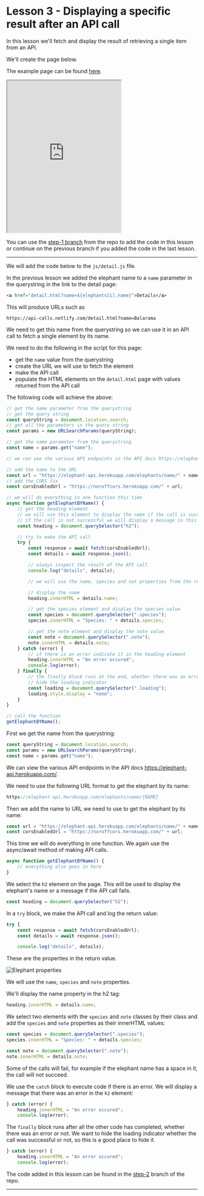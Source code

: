 # Lesson 3 - Displaying a specific result after an API call

In this lesson we'll fetch and display the result of retrieving a single item from an API.

We'll create the page below.

The example page can be found <a href="https://api-calls.netlify.com/detail.html?name=Balarama" target="_blank">here</a>.

<iframe src="https://api-calls.netlify.com/detail.html?name=Balarama" style="height:400px"></iframe>

You can use the <a href="https://github.com/javascript-repositories/javascript-1-api-calls/tree/step-1" target="_blank">step-1 branch</a> from the repo to add the code in this lesson or continue on the previous branch if you added the code in the last lesson.

---

We will add the code below to the `js/detail.js` file.

In the previous lesson we added the elephant name to a `name` parameter in the querystring in the link to the detail page:

```html
<a href="detail.html?name=${elephants[i].name}">Details</a>
```

This will produce URLs such as

```
https://api-calls.netlify.com/detail.html?name=Balarama
```

We need to get this name from the querystring so we can use it in an API call to fetch a single element by its name.

We need to do the following in the script for this page:

-   get the `name` value from the querystring
-   create the URL we will use to fetch the element
-   make the API call
-   populate the HTML elements on the `detail.html` page with values returned from the API call

The following code will achieve the above:

```js
// get the name parameter from the querystring
// get the query string
const queryString = document.location.search;
// get all the parameters in the query string
const params = new URLSearchParams(queryString);

// get the name parameter from the querystring
const name = params.get("name");

// we can see the various API endpoints in the API docs https://elephant-api.herokuapp.com/

// add the name to the URL
const url = "https://elephant-api.herokuapp.com/elephants/name/" + name;
// add the CORS fix
const corsEnabledUrl = "https://noroffcors.herokuapp.com/" + url;

// we will do everything in one function this time
async function getElephantBYName() {
    // get the heading element
    // we will use this element to display the name if the call is successful
    // if the call is not successful we will display a message in this element
    const heading = document.querySelector("h2");

    // try to make the API call
    try {
        const response = await fetch(corsEnabledUrl);
        const details = await response.json();

        // always inspect the result of the API call
        console.log("details", details);

        // we will use the name, species and not properties from the return value

        // display the name
        heading.innerHTML = details.name;

        // get the species element and display the species value
        const species = document.querySelector(".species");
        species.innerHTML = "Species: " + details.species;

        // get the note element and display the note value
        const note = document.querySelector(".note");
        note.innerHTML = details.note;
    } catch (error) {
        // if there is an error indicate it in the heading element
        heading.innerHTML = "An error occured";
        console.log(error);
    } finally {
        // the finally block runs at the end, whether there was an error or not
        // hide the loading indicator
        const loading = document.querySelector(".loading");
        loading.style.display = "none";
    }
}

// call the function
getElephantBYName();
```

First we get the name from the querystring:

```js
const queryString = document.location.search;
const params = new URLSearchParams(queryString);
const name = params.get("name");
```

We can view the various API endpoints in the API docs <a href="https://elephant-api.herokuapp.com/">https://elephant-api.herokuapp.com/</a>.

We need to use the following URL format to get the elephant by its name:

```js
https://elephant-api.herokuapp.com/elephants/name/{NAME}
```

Then we add the name to URL we need to use to get the elephant by its name:

```js
const url = "https://elephant-api.herokuapp.com/elephants/name/" + name;
const corsEnabledUrl = "https://noroffcors.herokuapp.com/" + url;
```

This time we will do everything in one function. We again use the async/await method of making API calls.

```js
async function getElephantBYName() {
    // everything else goes in here
}
```

We select the `h2` element on the page. This will be used to display the elephant's name or a message if the API call fails.

```js
const heading = document.querySelector("h2");
```

In a `try` block, we make the API call and log the return value:

```js
try {
    const response = await fetch(corsEnabledUrl);
    const details = await response.json();

    console.log("details", details);
```

These are the properties in the return value.

<img src="/images/js1/elephant-by-name-properties.png" alt="Elephant properties" style="max-width:750px">

We will use the `name`, `species` and `note` properties.

We'll display the name property in the h2 tag:

```js
heading.innerHTML = details.name;
```

We select two elements with the `species` and `note` classes by their class and add the `species` and `note` properties as their innerHTML values:

```js
const species = document.querySelector(".species");
species.innerHTML = "Species: " + details.species;

const note = document.querySelector(".note");
note.innerHTML = details.note;
```

Some of the calls will fail, for example if the elephant name has a space in it, the call will not succeed.

We use the `catch` block to execute code if there is an error. We will display a message that there was an error in the `h2` element:

```js
} catch (error) {
    heading.innerHTML = "An error occured";
    console.log(error);
```

The `finally` block runs after all the other code has completed, whether there was an error or not. We want to hide the loading indicator whether the call was successful or not, so this is a good place to hide it.

```js
} catch (error) {
    heading.innerHTML = "An error occured";
    console.log(error);
```

The code added in this lesson can be found in the <a href="https://github.com/javascript-repositories/javascript-1-api-calls/blob/step-2/js/detail.js" target="_blank">step-2</a> branch of the repo.

---
